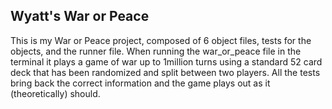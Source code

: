 ## Wyatt's War or Peace

This is my War or Peace project, composed of 6 object files, tests for the objects, and the runner file.
When running the war_or_peace file in the terminal it plays a game of war up to 1million turns using a standard 52 card deck that has been randomized and split between two players. All the tests bring back the correct information and the game plays out as it (theoretically) should. 

